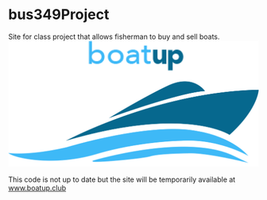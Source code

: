 # bus349Project
Site for class project that allows fisherman to buy and sell boats. 
![alt text](boatup/img/boatUpLogo.png "Logo")

This code is not up to date but the site will be temporarily available at www.boatup.club


